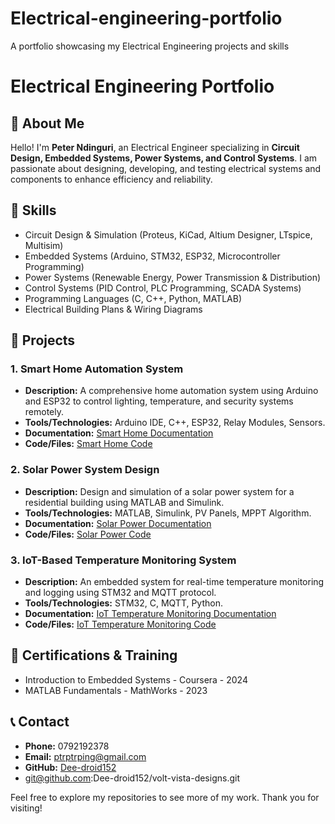 # Electrical-engineering-portfolio
A portfolio showcasing my Electrical Engineering projects and skills
# Electrical Engineering Portfolio

## 📌 About Me
Hello! I'm **Peter Ndinguri**, an Electrical Engineer specializing in **Circuit Design, Embedded Systems, Power Systems, and Control Systems**. I am passionate about designing, developing, and testing electrical systems and components to enhance efficiency and reliability.

## 💼 Skills
- Circuit Design & Simulation (Proteus, KiCad, Altium Designer, LTspice, Multisim)
- Embedded Systems (Arduino, STM32, ESP32, Microcontroller Programming)
- Power Systems (Renewable Energy, Power Transmission & Distribution)
- Control Systems (PID Control, PLC Programming, SCADA Systems)
- Programming Languages (C, C++, Python, MATLAB)
- Electrical Building Plans & Wiring Diagrams

## 📂 Projects
### 1. Smart Home Automation System
- **Description:** A comprehensive home automation system using Arduino and ESP32 to control lighting, temperature, and security systems remotely.
- **Tools/Technologies:** Arduino IDE, C++, ESP32, Relay Modules, Sensors.
- **Documentation:** [Smart Home Documentation](./Smart-Home-Automation/Documentation.pdf)
- **Code/Files:** [Smart Home Code](./Smart-Home-Automation/)

### 2. Solar Power System Design
- **Description:** Design and simulation of a solar power system for a residential building using MATLAB and Simulink.
- **Tools/Technologies:** MATLAB, Simulink, PV Panels, MPPT Algorithm.
- **Documentation:** [Solar Power Documentation](./Solar-Power-System-Design/Documentation.pdf)
- **Code/Files:** [Solar Power Code](./Solar-Power-System-Design/)

### 3. IoT-Based Temperature Monitoring System
- **Description:** An embedded system for real-time temperature monitoring and logging using STM32 and MQTT protocol.
- **Tools/Technologies:** STM32, C, MQTT, Python.
- **Documentation:** [IoT Temperature Monitoring Documentation](./IoT-Temperature-Monitoring/Documentation.pdf)
- **Code/Files:** [IoT Temperature Monitoring Code](./IoT-Temperature-Monitoring/)

## 📜 Certifications & Training
- Introduction to Embedded Systems - Coursera - 2024
- MATLAB Fundamentals - MathWorks - 2023

## 📞 Contact
- **Phone:** 0792192378
- **Email:** ptrptrping@gmail.com
- **GitHub:** [Dee-droid152](https://github.com/Dee-droid152)
- git@github.com:Dee-droid152/volt-vista-designs.git

Feel free to explore my repositories to see more of my work. Thank you for visiting!
